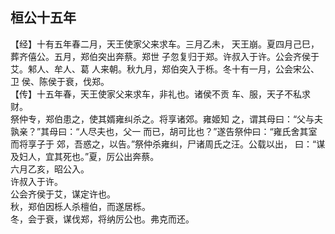 ## 桓公十五年

【经】十有五年春二月，天王使家父来求车。三月乙未，
天王崩。夏四月己巳，葬齐僖公。五月，郑伯突出奔蔡。郑世
子忽复归于郑。许叔入于许。公会齐侯于艾。邾人、牟人、葛
人来朝。秋九月，郑伯突入于栎。冬十有一月，公会宋公、卫
侯、陈侯于衰，伐郑。  
【传】十五年春，天王使家父来求车，非礼也。诸侯不贡
车、服，天子不私求财。  
祭仲专，郑伯患之，使其婿雍纠杀之。将享诸郊。雍姬知
之，谓其母曰：“父与夫孰亲？”其母曰：“人尽夫也，父一
而已，胡可比也？”遂告祭仲曰：“雍氏舍其室而将享子于
郊，吾惑之，以告。”祭仲杀雍纠，尸诸周氏之汪。公载以出，
曰：“谋及妇人，宜其死也。”夏，厉公出奔蔡。  
六月乙亥，昭公入。  
许叔入于许。  
公会齐侯于艾，谋定许也。  
秋，郑伯因栎人杀檀伯，而遂居栎。  
冬，会于衰，谋伐郑，将纳厉公也。弗克而还。  

